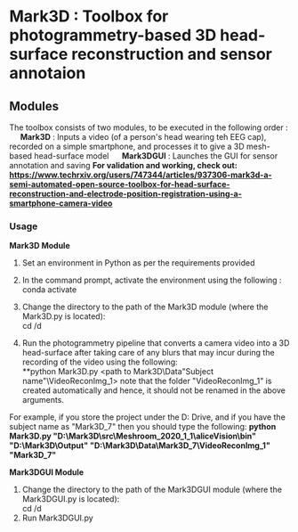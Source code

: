 # Mark3D : Toolbox for photogrammetry-based 3D head-surface reconstruction and sensor annotaion #
## Modules
The toolbox consists of two modules, to be executed in the following order :  
&nbsp;&nbsp;&nbsp;&nbsp; **Mark3D** : Inputs a video (of a person's head wearing teh EEG cap), recorded on a simple smartphone, and processes it to give a 3D mesh-based head-surface model
&nbsp;&nbsp;&nbsp;&nbsp; **Mark3DGUI** : Launches the GUI for sensor annotation and saving
**For validation and working, check out: https://www.techrxiv.org/users/747344/articles/937306-mark3d-a-semi-automated-open-source-toolbox-for-head-surface-reconstruction-and-electrode-position-registration-using-a-smartphone-camera-video**

### Usage
**Mark3D Module**
1. Set an environment in Python as per the requirements provided
2. In the command prompt, activate the environment using the following : 
conda activate <env name>
3. Change the directory to the path of the Mark3D module (where the Mark3D.py is located):  
cd /d <path>

4. Run the photogrammetry pipeline that converts a camera video into a 3D head-surface after taking care of any blurs that may incur during the recording of the video using the following:  
**python Mark3D.py <path to the bin folder of aliceVision> <Path where you want your output> <path to Mark3D\Data\"Subject name"\VideoReconImg_1>
note that the folder "VideoReconImg_1" is created automatically and hence, it should not be renamed in the above arguments.

For example, if you store the project under the D: Drive, and if you have the subject name as "Mark3D_7" then you should type the following:
**python Mark3D.py "D:\Mark3D\src\Meshroom_2020_1_1\aliceVision\bin" "D:\Mark3D\Output" "D:\Mark3D\Data\Mark3D_7\VideoReconImg_1" "Mark3D_7"**

**Mark3DGUI Module**
1. Change the directory to the path of the Mark3DGUI module (where the Mark3DGUI.py is located):  
cd /d <path>
2. Run Mark3DGUI.py
